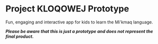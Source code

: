 # Project KLOQOWEJ Prototype

Fun, engaging and interactive app for kids to learn the Mi'kmaq language.

***Please be aware that this is just a prototype and does not represent the final product.***